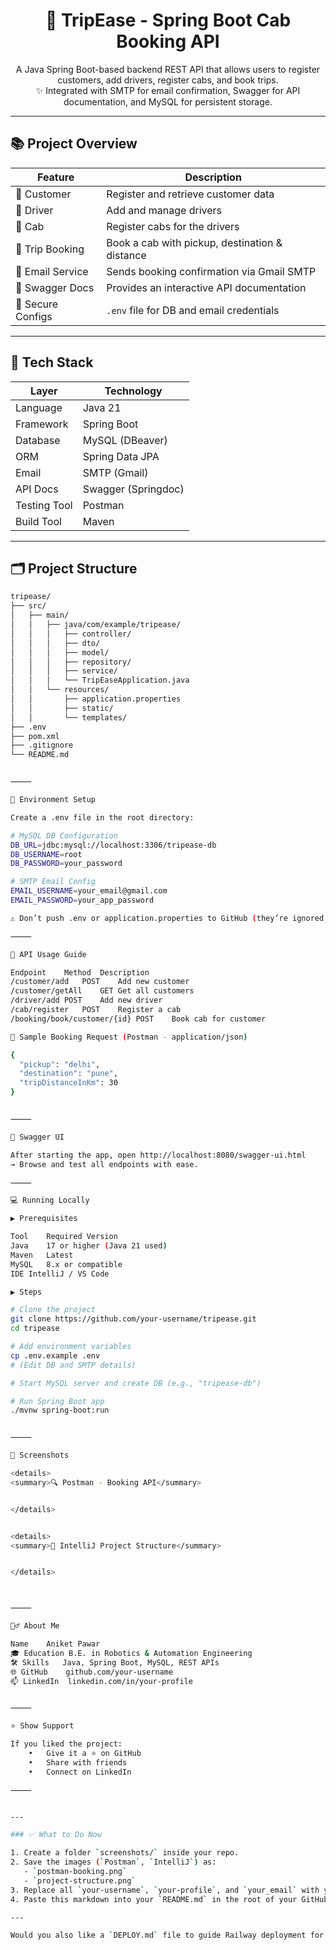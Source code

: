 
<h1 align="center">🚖 TripEase - Spring Boot Cab Booking API</h1>

<p align="center">
A Java Spring Boot-based backend REST API that allows users to register customers, add drivers, register cabs, and book trips.
<br/>
✨ Integrated with SMTP for email confirmation, Swagger for API documentation, and MySQL for persistent storage.
</p>

---

## 📚 Project Overview

| Feature             | Description                                                                 |
|---------------------|-----------------------------------------------------------------------------|
| 🧑 Customer         | Register and retrieve customer data                                          |
| 🚗 Driver           | Add and manage drivers                                                       |
| 🚕 Cab              | Register cabs for the drivers                                                |
| 📍 Trip Booking     | Book a cab with pickup, destination & distance                               |
| 📧 Email Service    | Sends booking confirmation via Gmail SMTP                                    |
| 📘 Swagger Docs     | Provides an interactive API documentation                                    |
| 🔐 Secure Configs   | `.env` file for DB and email credentials                                     |

---

## 🔧 Tech Stack

| Layer        | Technology         |
|--------------|--------------------|
| Language     | Java 21            |
| Framework    | Spring Boot        |
| Database     | MySQL (DBeaver)    |
| ORM          | Spring Data JPA    |
| Email        | SMTP (Gmail)       |
| API Docs     | Swagger (Springdoc)|
| Testing Tool | Postman            |
| Build Tool   | Maven              |

---

## 🗂 Project Structure

```bash
tripease/
├── src/
│   ├── main/
│   │   ├── java/com/example/tripease/
│   │   │   ├── controller/
│   │   │   ├── dto/
│   │   │   ├── model/
│   │   │   ├── repository/
│   │   │   ├── service/
│   │   │   └── TripEaseApplication.java
│   │   └── resources/
│   │       ├── application.properties
│   │       ├── static/
│   │       └── templates/
├── .env
├── pom.xml
├── .gitignore
└── README.md


⸻

📂 Environment Setup

Create a .env file in the root directory:

# MySQL DB Configuration
DB_URL=jdbc:mysql://localhost:3306/tripease-db
DB_USERNAME=root
DB_PASSWORD=your_password

# SMTP Email Config
EMAIL_USERNAME=your_email@gmail.com
EMAIL_PASSWORD=your_app_password

⚠️ Don’t push .env or application.properties to GitHub (they’re ignored in .gitignore).

⸻

🚀 API Usage Guide

Endpoint	Method	Description
/customer/add	POST	Add new customer
/customer/getAll	GET	Get all customers
/driver/add	POST	Add new driver
/cab/register	POST	Register a cab
/booking/book/customer/{id}	POST	Book cab for customer

🧪 Sample Booking Request (Postman - application/json)

{
  "pickup": "delhi",
  "destination": "pune",
  "tripDistanceInKm": 30
}


⸻

📘 Swagger UI

After starting the app, open http://localhost:8080/swagger-ui.html
→ Browse and test all endpoints with ease.

⸻

💻 Running Locally

▶️ Prerequisites

Tool	Required Version
Java	17 or higher (Java 21 used)
Maven	Latest
MySQL	8.x or compatible
IDE	IntelliJ / VS Code

▶️ Steps

# Clone the project
git clone https://github.com/your-username/tripease.git
cd tripease

# Add environment variables
cp .env.example .env
# (Edit DB and SMTP details)

# Start MySQL server and create DB (e.g., "tripease-db")

# Run Spring Boot app
./mvnw spring-boot:run


⸻

📸 Screenshots

<details>
<summary>🔍 Postman - Booking API</summary>


</details>


<details>
<summary>🧭 IntelliJ Project Structure</summary>


</details>



⸻

🙋‍♂️ About Me

Name	Aniket Pawar
🎓 Education	B.E. in Robotics & Automation Engineering
🛠️ Skills	Java, Spring Boot, MySQL, REST APIs
🌐 GitHub	github.com/your-username
📫 LinkedIn	linkedin.com/in/your-profile


⸻

⭐ Show Support

If you liked the project:
	•	Give it a ⭐ on GitHub
	•	Share with friends
	•	Connect on LinkedIn

⸻


---

### ✅ What to Do Now

1. Create a folder `screenshots/` inside your repo.
2. Save the images (`Postman`, `IntelliJ`) as:
   - `postman-booking.png`
   - `project-structure.png`
3. Replace all `your-username`, `your-profile`, and `your_email` with your actual values.
4. Paste this markdown into your `README.md` in the root of your GitHub repo.

---

Would you also like a `DEPLOY.md` file to guide Railway deployment for this exact same project?
